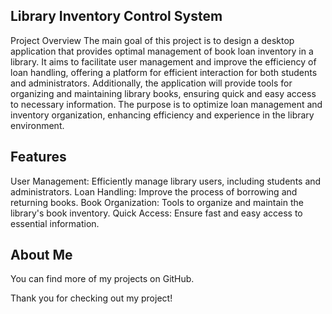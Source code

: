 ## Library Inventory Control System
Project Overview
The main goal of this project is to design a desktop application that provides optimal management of book loan inventory in a library. It aims to facilitate user management and improve the efficiency of loan handling, offering a platform for efficient interaction for both students and administrators. Additionally, the application will provide tools for organizing and maintaining library books, ensuring quick and easy access to necessary information. The purpose is to optimize loan management and inventory organization, enhancing efficiency and experience in the library environment.

## Features
User Management: Efficiently manage library users, including students and administrators.
Loan Handling: Improve the process of borrowing and returning books.
Book Organization: Tools to organize and maintain the library's book inventory.
Quick Access: Ensure fast and easy access to essential information.

## About Me
You can find more of my projects on GitHub.

Thank you for checking out my project!
